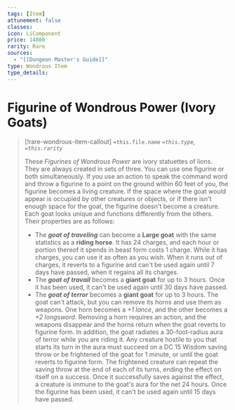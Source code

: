 ```yaml
---
tags: [Item]
attunement: false
classes: 
icon: LiComponent
price: 14800
rarity: Rare
sources:
  - "[[Dungeon Master's Guide]]"
type: Wondrous Item
type_details: 
---
```

# Figurine of Wondrous Power (Ivory Goats)
>[!rare-wondrous-item-callout] `=this.file.name`
>*`=this.type`, `=this.rarity`*
>
>These *Figurines of Wondrous Power* are ivory statuettes of lions. They are always created in sets of three. You can use one figurine or both simultaneously. If you use an action to speak the command word and throw a figurine to a point on the ground within 60 feet of you, the figurine becomes a living creature. If the space where the goat would appear is occupied by other creatures or objects, or if there isn't enough space for the goat, the figurine doesn't become a creature. Each goat looks unique and functions differently from the others. Their properties are as follows:
>
>* The ***goat of traveling*** can become a **Large goat** with the same statistics as a **riding horse**. It has 24 charges, and each hour or portion thereof it spends in beast form costs 1 charge. While it has charges, you can use it as often as you wish. When it runs out of charges, it reverts to a figurine and can't be used again until 7 days have passed, when it regains all its charges.
>* The ***goat of travail*** becomes a **giant goat** for up to 3 hours. Once it has been used, it can't be used again until 30 days have passed.
>* The ***goat of terror*** becomes a **giant goat** for up to 3 hours. The goat can't attack, but you can remove its horns and use them as weapons. One horn becomes a *+1 lance*, and the other becomes a *+2 longsword*. Removing a horn requires an action, and the weapons disappear and the horns return when the goat reverts to figurine form. In addition, the goat radiates a 30-foot-radius aura of terror while you are riding it. Any creature hostile to you that starts its turn in the aura must succeed on a DC 15 Wisdom saving throw or be frightened of the goat for 1 minute, or until the goat reverts to figurine form. The frightened creature can repeat the saving throw at the end of each of its turns, ending the effect on itself on a success. Once it successfully saves against the effect, a creature is immune to the goat's aura for the net 24 hours. Once the figurine has been used, it can't be used again until 15 days have passed.

